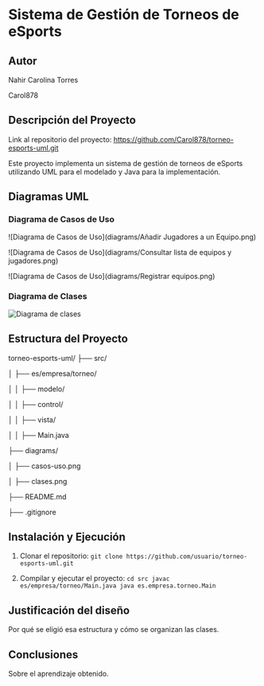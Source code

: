 # Sistema de Gestión de Torneos de eSports 

## Autor 
Nahir Carolina Torres

Carol878 

## Descripción del Proyecto 

Link al repositorio del proyecto: https://github.com/Carol878/torneo-esports-uml.git

Este proyecto implementa un sistema de gestión de torneos de eSports utilizando UML para el modelado y Java para la implementación.

## Diagramas UML 
### Diagrama de Casos de Uso 
![Diagrama de Casos de Uso](diagrams/Añadir Jugadores a un Equipo.png)

![Diagrama de Casos de Uso](diagrams/Consultar lista de equipos y jugadores.png)

![Diagrama de Casos de Uso](diagrams/Registrar equipos.png)

### Diagrama de Clases 
![Diagrama de clases](diagrams/clases.png) 

## Estructura del Proyecto 
torneo-esports-uml/ ├── src/ 

│ ├── es/empresa/torneo/ 

│ │ ├── modelo/ 

│ │ ├── control/ 

│ │ ├── vista/ 

│ │ ├── Main.java 

├── diagrams/ 

│ ├── casos-uso.png 

│ ├── clases.png 

├── README.md 

├── .gitignore



## Instalación y Ejecución 
1. Clonar el repositorio:
`git clone https://github.com/usuario/torneo-esports-uml.git`

2. Compilar y ejecutar el proyecto:
`cd src javac es/empresa/torneo/Main.java java es.empresa.torneo.Main`

## Justificación del diseño
Por qué se eligió esa estructura y cómo se organizan las clases. 

## Conclusiones 
Sobre el aprendizaje obtenido.
